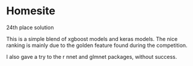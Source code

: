 # Homesite
24th place solution

This is a simple blend of xgboost models and keras models. The nice ranking is mainly due to the golden feature found during the competition.

I also gave a try to the r nnet and glmnet packages, without success.

